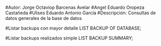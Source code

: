 #Autor: Jorge Octaviop Barcenas Avelar
#Angel Eduardo Oropeza Castañeda
#Ulises Eduardo Antonio García
#Descripción: Consultas de datos generales de la base de datos


  #Listar backups con mayor detalle
  LIST BACKUP OF DATABASE;
  
  #Listar backups realizados simple
  LIST BACKUP SUMMARY;

